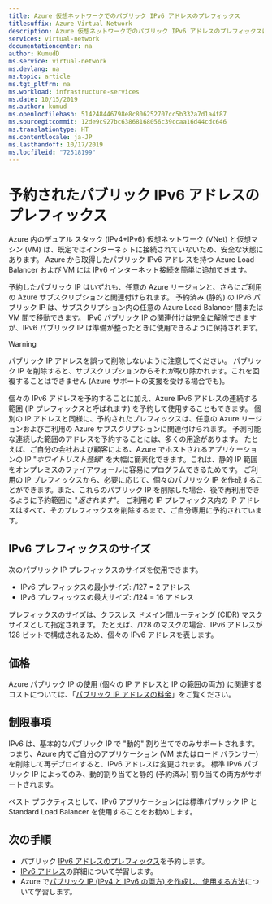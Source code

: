 ```yaml
---
title: Azure 仮想ネットワークでのパブリック IPv6 アドレスのプレフィックス
titlesuffix: Azure Virtual Network
description: Azure 仮想ネットワークでのパブリック IPv6 アドレスのプレフィックスについて説明します。
services: virtual-network
documentationcenter: na
author: KumudD
ms.service: virtual-network
ms.devlang: na
ms.topic: article
ms.tgt_pltfrm: na
ms.workload: infrastructure-services
ms.date: 10/15/2019
ms.author: kumud
ms.openlocfilehash: 514248446798e8c806252707cc5b332a7d1a4f87
ms.sourcegitcommit: 12de9c927bc63868168056c39ccaa16d44cdc646
ms.translationtype: HT
ms.contentlocale: ja-JP
ms.lasthandoff: 10/17/2019
ms.locfileid: "72518199"
---
```

# <a name="reserved-public-ipv6-address-prefix"></a>予約されたパブリック IPv6 アドレスのプレフィックス

Azure 内のデュアル スタック (IPv4+IPv6) 仮想ネットワーク (VNet) と仮想マシン (VM) は、既定ではインターネットに接続されていないため、安全な状態にあります。 Azure から取得したパブリック IPv6 アドレスを持つ Azure Load Balancer および VM には IPv6 インターネット接続を簡単に追加できます。

予約したパブリック IP はいずれも、任意の Azure リージョンと、さらにご利用の Azure サブスクリプションと関連付けられます。 予約済み (静的) の IPv6 パブリック IP は、サブスクリプション内の任意の Azure Load Balancer 間または VM 間で移動できます。 IPv6 パブリック IP の関連付けは完全に解除できますが、IPv6 パブリック IP は準備が整ったときに使用できるように保持されます。

> [!WARNING]
> パブリック IP アドレスを誤って削除しないように注意してください。 パブリック IP を削除すると、サブスクリプションからそれが取り除かれます。これを回復することはできません (Azure サポートの支援を受ける場合でも)。

個々の IPv6 アドレスを予約することに加え、Azure IPv6 アドレスの連続する範囲 (IP プレフィックスと呼ばれます) を予約して使用することもできます。  個別の IP アドレスと同様に、予約されたプレフィックスは、任意の Azure リージョンおよびご利用の Azure サブスクリプションに関連付けられます。 予測可能な連続した範囲のアドレスを予約することには、多くの用途があります。 たとえば、ご自分の会社および顧客による、Azure でホストされるアプリケーションの IP "*ホワイトリスト登録*" を大幅に簡素化できます。これは、静的 IP 範囲をオンプレミスのファイアウォールに容易にプログラムできるためです。  ご利用の IP プレフィックスから、必要に応じて、個々のパブリック IP を作成することができます。また、これらのパブリック IP を削除した場合、後で再利用できるように予約範囲に "*返されます*"。 ご利用の IP プレフィックス内の IP アドレスはすべて、そのプレフィックスを削除するまで、ご自分専用に予約されています。

## <a name="ipv6-prefix-sizes"></a>IPv6 プレフィックスのサイズ
次のパブリック IP プレフィックスのサイズを使用できます。

-  IPv6 プレフィックスの最小サイズ: /127 = 2 アドレス
-  IPv6 プレフィックスの最大サイズ: /124 = 16 アドレス

プレフィックスのサイズは、クラスレス ドメイン間ルーティング (CIDR) マスク サイズとして指定されます。 たとえば、/128 のマスクの場合、IPv6 アドレスが 128 ビットで構成されるため、個々の IPv6 アドレスを表します。

## <a name="pricing"></a>価格
 
Azure パブリック IP の使用 (個々の IP アドレスと IP の範囲の両方) に関連するコストについては、「[パブリック IP アドレスの料金](https://azure.microsoft.com/pricing/details/ip-addresses/)」をご覧ください。

## <a name="limitations"></a>制限事項
IPv6 は、基本的なパブリック IP で "動的" 割り当てでのみサポートされます。つまり、Azure 内でご自分のアプリケーション (VM またはロード バランサー) を削除して再デプロイすると、IPv6 アドレスは変更されます。 標準 IPv6 パブリック IP によってのみ、動的割り当てと静的 (予約済み) 割り当ての両方がサポートされます。

ベスト プラクティスとして、IPv6 アプリケーションには標準パブリック IP と Standard Load Balancer を使用することをお勧めします。

## <a name="next-steps"></a>次の手順
- パブリック [IPv6 アドレスのプレフィックス](ipv6-reserve-public-ip-address-prefix.md)を予約します。
- [IPv6 アドレス](ipv6-overview.md)の詳細について学習します。
- Azure で[パブリック IP (IPv4 と IPv6 の両方) を作成し、使用する方法](virtual-network-public-ip-address.md)について学習します。
